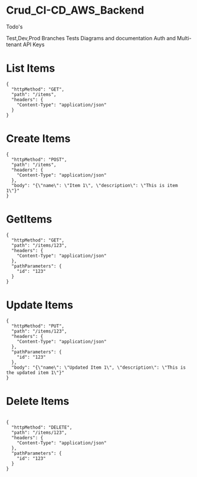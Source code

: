 # Crud_CI-CD_AWS_Backend


Todo's

Test,Dev,Prod
Branches
Tests
Diagrams and documentation 
Auth and Multi-tenant
API Keys



# List Items
```
{
  "httpMethod": "GET",
  "path": "/items",
  "headers": {
    "Content-Type": "application/json"
  }
}
```

# Create Items
```
{
  "httpMethod": "POST",
  "path": "/items",
  "headers": {
    "Content-Type": "application/json"
  },
  "body": "{\"name\": \"Item 1\", \"description\": \"This is item 1\"}"
}
```


# GetItems
```
{
  "httpMethod": "GET",
  "path": "/items/123",
  "headers": {
    "Content-Type": "application/json"
  },
  "pathParameters": {
    "id": "123"
  }
}
```

# Update Items
```
{
  "httpMethod": "PUT",
  "path": "/items/123",
  "headers": {
    "Content-Type": "application/json"
  },
  "pathParameters": {
    "id": "123"
  },
  "body": "{\"name\": \"Updated Item 1\", \"description\": \"This is the updated item 1\"}"
}
```

#  Delete Items
```

{
  "httpMethod": "DELETE",
  "path": "/items/123",
  "headers": {
    "Content-Type": "application/json"
  },
  "pathParameters": {
    "id": "123"
  }
}
```
